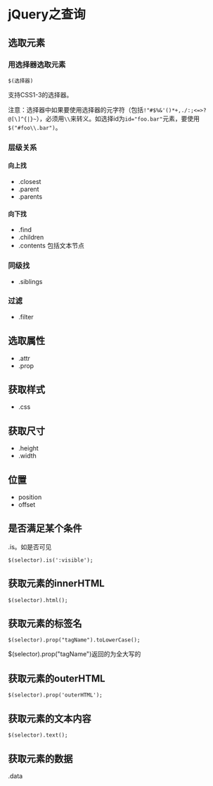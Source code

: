 # jQuery之查询
## 选取元素
### 用选择器选取元素
```
$(选择器)
```

支持CSS1-3的选择器。    

注意：选择器中如果要使用选择器的元字符（包括`!"#$%&'()*+,./:;<=>?@[\]^{|}~`），必须用`\\`来转义。如选择id为`id="foo.bar"`元素，要使用`$("#foo\\.bar")`。

### 层级关系
#### 向上找
* .closest
* .parent
* .parents

#### 向下找
* .find
* .children
* .contents 包括文本节点

### 同级找
* .siblings

### 过滤
* .filter

## 选取属性
* .attr
* .prop

## 获取样式
* .css

## 获取尺寸
* .height
* .width

## 位置
* position
* offset

## 是否满足某个条件
.is。如是否可见
```
$(selector).is(':visible');
```

## 获取元素的innerHTML
```
$(selector).html();
```

## 获取元素的标签名
```
$(selector).prop("tagName").toLowerCase();
```
$(selector).prop("tagName")返回的为全大写的

## 获取元素的outerHTML
```
$(selector).prop('outerHTML');
```

## 获取元素的文本内容
```
$(selector).text();
```

## 获取元素的数据
.data
